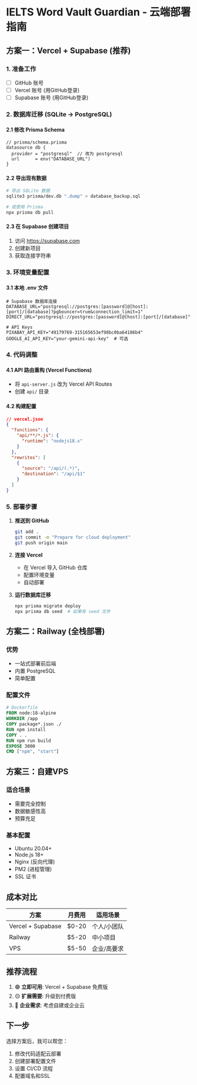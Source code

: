 # IELTS Word Vault Guardian - 云端部署指南

## 方案一：Vercel + Supabase (推荐)

### 1. 准备工作
- [ ] GitHub 账号
- [ ] Vercel 账号 (用GitHub登录)
- [ ] Supabase 账号 (用GitHub登录)

### 2. 数据库迁移 (SQLite → PostgreSQL)

#### 2.1 修改 Prisma Schema
```prisma
// prisma/schema.prisma
datasource db {
  provider = "postgresql"  // 改为 postgresql
  url      = env("DATABASE_URL")
}
```

#### 2.2 导出现有数据
```bash
# 导出 SQLite 数据
sqlite3 prisma/dev.db ".dump" > database_backup.sql

# 或使用 Prisma
npx prisma db pull
```

#### 2.3 在 Supabase 创建项目
1. 访问 https://supabase.com
2. 创建新项目
3. 获取连接字符串

### 3. 环境变量配置

#### 3.1 本地 .env 文件
```env
# Supabase 数据库连接
DATABASE_URL="postgresql://postgres:[password]@[host]:[port]/[database]?pgbouncer=true&connection_limit=1"
DIRECT_URL="postgresql://postgres:[password]@[host]:[port]/[database]"

# API Keys
PIXABAY_API_KEY="49179769-315165653ef98bc0ba64186b4"
GOOGLE_AI_API_KEY="your-gemini-api-key"  # 可选
```

### 4. 代码调整

#### 4.1 API 路由重构 (Vercel Functions)
- 将 `api-server.js` 改为 Vercel API Routes
- 创建 `api/` 目录

#### 4.2 构建配置
```json
// vercel.json
{
  "functions": {
    "api/**/*.js": {
      "runtime": "nodejs18.x"
    }
  },
  "rewrites": [
    {
      "source": "/api/(.*)",
      "destination": "/api/$1"
    }
  ]
}
```

### 5. 部署步骤

1. **推送到 GitHub**
   ```bash
   git add .
   git commit -m "Prepare for cloud deployment"
   git push origin main
   ```

2. **连接 Vercel**
   - 在 Vercel 导入 GitHub 仓库
   - 配置环境变量
   - 自动部署

3. **运行数据库迁移**
   ```bash
   npx prisma migrate deploy
   npx prisma db seed  # 如果有 seed 文件
   ```

## 方案二：Railway (全栈部署)

### 优势
- 一站式部署前后端
- 内置 PostgreSQL
- 简单配置

### 配置文件
```dockerfile
# Dockerfile
FROM node:18-alpine
WORKDIR /app
COPY package*.json ./
RUN npm install
COPY . .
RUN npm run build
EXPOSE 3000
CMD ["npm", "start"]
```

## 方案三：自建VPS

### 适合场景
- 需要完全控制
- 数据敏感性高
- 预算充足

### 基本配置
- Ubuntu 20.04+ 
- Node.js 18+
- Nginx (反向代理)
- PM2 (进程管理)
- SSL 证书

## 成本对比

| 方案 | 月费用 | 适用场景 |
|------|--------|----------|
| Vercel + Supabase | $0-20 | 个人/小团队 |
| Railway | $5-20 | 中小项目 |
| VPS | $5-50 | 企业/高要求 |

## 推荐流程

1. 🟢 **立即可用**: Vercel + Supabase 免费版
2. 🟡 **扩展需要**: 升级到付费版
3. 🔴 **企业需求**: 考虑自建或企业云

## 下一步

选择方案后，我可以帮您：
1. 修改代码适配云部署
2. 创建部署配置文件  
3. 设置 CI/CD 流程
4. 配置域名和SSL
